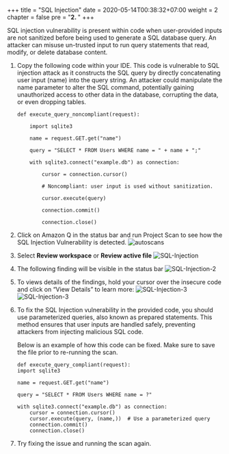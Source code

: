+++
title = "SQL Injection"
date = 2020-05-14T00:38:32+07:00
weight = 2
chapter = false
pre = "<b>2. </b>"
+++

SQL injection vulnerability is present within code when user-provided inputs are not sanitized before being used to generate a SQL database query. An attacker can misuse un-trusted input to run query statements that read, modify, or delete database content.

1. Copy the following code within your IDE. This code is vulnerable to SQL injection attack as it constructs the SQL query by directly concatenating user input (name) into the query string. An attacker could manipulate the name parameter to alter the SQL command, potentially gaining unauthorized access to other data in the database, corrupting the data, or even dropping tables.

   ```
   def execute_query_noncompliant(request):

       import sqlite3

       name = request.GET.get("name")

       query = "SELECT * FROM Users WHERE name = " + name + ";"

       with sqlite3.connect("example.db") as connection:

           cursor = connection.cursor()

           # Noncompliant: user input is used without sanitization.

           cursor.execute(query)

           connection.commit()

           connection.close()
   ```

2. Click on Amazon Q in the status bar and run Project Scan to see how the SQL Injection Vulnerability is detected.
   ![autoscans](/images/1/autoscans.png?width=90pc)

3. Select **Review workspace** or **Review active file**
   ![SQL-Injection](/images/2/sql-injection-1.png?width=90pc)

4. The following finding will be visible in the status bar
   ![SQL-Injection-2](/images/2/sql-injection-2.png?width=90pc)

5. To views details of the findings, hold your cursor over the insecure code and click on “View Details” to learn more:
   ![SQL-Injection-3](/images/2/sql-injection-3.png?width=90pc)
   ![SQL-Injection-3](/images/2/sql-injection-4.png?width=90pc)

6. To fix the SQL Injection vulnerability in the provided code, you should use parameterized queries, also known as prepared statements. This method ensures that user inputs are handled safely, preventing attackers from injecting malicious SQL code.

   Below is an example of how this code can be fixed. Make sure to save the file prior to re-running the scan.

   ```
   def execute_query_compliant(request):
   import sqlite3

   name = request.GET.get("name")

   query = "SELECT * FROM Users WHERE name = ?"

   with sqlite3.connect("example.db") as connection:
       cursor = connection.cursor()
       cursor.execute(query, (name,))  # Use a parameterized query
       connection.commit()
       connection.close()
   ```

7. Try fixing the issue and running the scan again.
